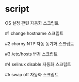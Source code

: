 # script
OS 설정 관련 자동화 스크립트

#1 change hostname 스크립트

#2 chorny NTP 자동 동기화 스크립트

#3 /etc/hosts 변경 스크립트

#4 selinux disable 자동화 스크립트

#5 swap off 자동화 스크립트
